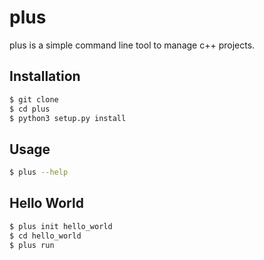 # plus

plus is a simple command line tool to manage c++ projects.

## Installation

```bash
$ git clone
$ cd plus
$ python3 setup.py install
```

## Usage

```bash
$ plus --help
```

## Hello World

```bash
$ plus init hello_world
$ cd hello_world
$ plus run
```